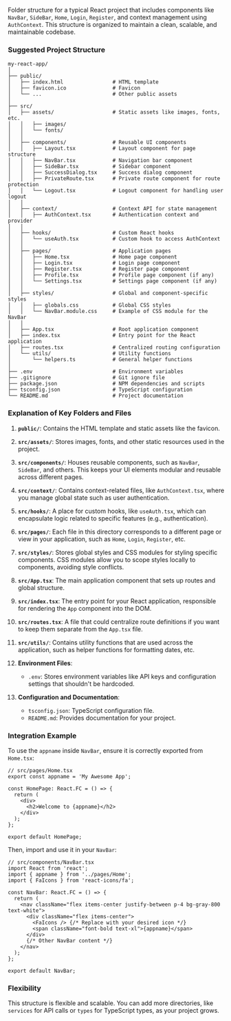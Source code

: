Folder structure for a typical React project that includes components like `NavBar`, `SideBar`, `Home`, `Login`, `Register`, and context management using `AuthContext`. This structure is organized to maintain a clean, scalable, and maintainable codebase.

### Suggested Project Structure

```
my-react-app/
│
├── public/
│   ├── index.html                # HTML template
│   ├── favicon.ico               # Favicon
│   └── ...                       # Other public assets
│
├── src/
│   ├── assets/                   # Static assets like images, fonts, etc.
│   │   ├── images/
│   │   └── fonts/
│   │
│   ├── components/               # Reusable UI components
│   │   ├── Layout.tsx            # Layout component for page structure
│   │   ├── NavBar.tsx            # Navigation bar component
│   │   ├── SideBar.tsx           # Sidebar component
│   │   ├── SuccessDialog.tsx     # Success dialog component
│   │   ├── PrivateRoute.tsx      # Private route component for route protection
│   │   └── Logout.tsx            # Logout component for handling user logout
│   │
│   ├── context/                  # Context API for state management
│   │   ├── AuthContext.tsx       # Authentication context and provider
│   │
│   ├── hooks/                    # Custom React hooks
│   │   └── useAuth.tsx           # Custom hook to access AuthContext
│   │
│   ├── pages/                    # Application pages
│   │   ├── Home.tsx              # Home page component
│   │   ├── Login.tsx             # Login page component
│   │   ├── Register.tsx          # Register page component
│   │   ├── Profile.tsx           # Profile page component (if any)
│   │   └── Settings.tsx          # Settings page component (if any)
│   │
│   ├── styles/                   # Global and component-specific styles
│   │   ├── globals.css           # Global CSS styles
│   │   └── NavBar.module.css     # Example of CSS module for the NavBar
│   │
│   ├── App.tsx                   # Root application component
│   ├── index.tsx                 # Entry point for the React application
│   ├── routes.tsx                # Centralized routing configuration
│   └── utils/                    # Utility functions
│       └── helpers.ts            # General helper functions
│
├── .env                          # Environment variables
├── .gitignore                    # Git ignore file
├── package.json                  # NPM dependencies and scripts
├── tsconfig.json                 # TypeScript configuration
└── README.md                     # Project documentation
```

### Explanation of Key Folders and Files

1. **`public/`**: Contains the HTML template and static assets like the favicon.
   
2. **`src/assets/`**: Stores images, fonts, and other static resources used in the project.

3. **`src/components/`**: Houses reusable components, such as `NavBar`, `SideBar`, and others. This keeps your UI elements modular and reusable across different pages.

4. **`src/context/`**: Contains context-related files, like `AuthContext.tsx`, where you manage global state such as user authentication.

5. **`src/hooks/`**: A place for custom hooks, like `useAuth.tsx`, which can encapsulate logic related to specific features (e.g., authentication).

6. **`src/pages/`**: Each file in this directory corresponds to a different page or view in your application, such as `Home`, `Login`, `Register`, etc.

7. **`src/styles/`**: Stores global styles and CSS modules for styling specific components. CSS modules allow you to scope styles locally to components, avoiding style conflicts.

8. **`src/App.tsx`**: The main application component that sets up routes and global structure.

9. **`src/index.tsx`**: The entry point for your React application, responsible for rendering the `App` component into the DOM.

10. **`src/routes.tsx`**: A file that could centralize route definitions if you want to keep them separate from the `App.tsx` file.

11. **`src/utils/`**: Contains utility functions that are used across the application, such as helper functions for formatting dates, etc.

12. **Environment Files**: 
    - `.env`: Stores environment variables like API keys and configuration settings that shouldn't be hardcoded.

13. **Configuration and Documentation**: 
    - `tsconfig.json`: TypeScript configuration file.
    - `README.md`: Provides documentation for your project.

### Integration Example
To use the `appname` inside `NavBar`, ensure it is correctly exported from `Home.tsx`:

```tsx
// src/pages/Home.tsx
export const appname = 'My Awesome App';

const HomePage: React.FC = () => {
  return (
    <div>
      <h2>Welcome to {appname}</h2>
    </div>
  );
};

export default HomePage;
```

Then, import and use it in your `NavBar`:

```tsx
// src/components/NavBar.tsx
import React from 'react';
import { appname } from '../pages/Home';
import { FaIcons } from 'react-icons/fa';

const NavBar: React.FC = () => {
  return (
    <nav className="flex items-center justify-between p-4 bg-gray-800 text-white">
      <div className="flex items-center">
        <FaIcons /> {/* Replace with your desired icon */}
        <span className="font-bold text-xl">{appname}</span>
      </div>
      {/* Other NavBar content */}
    </nav>
  );
};

export default NavBar;
```

### Flexibility
This structure is flexible and scalable. You can add more directories, like `services` for API calls or `types` for TypeScript types, as your project grows.